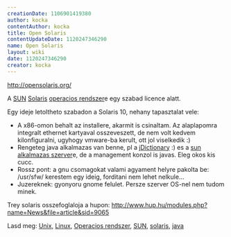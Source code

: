 ```yaml
---
creationDate: 1106901419380 
author: kocka 
contentAuthor: kocka 
title: Open Solaris 
contentUpdateDate: 1120247346290 
name: Open Solaris 
layout: wiki 
date: 1120247346290 
creator: kocka 
---
```

http://opensolaris.org/

A [SUN](Sun.html) [Solaris](Solaris.html) [operacios rendszer](Operacios%20rendszer.html)e egy szabad licence alatt. 

Egy ideje letoltheto szabadon a Solaris 10, nehany tapasztalat vele:

*   A x86-omon behalt az installere, akarmit is csinaltam. Az alaplapomra integralt ethernet kartyaval osszeveszett, de nem volt kedvem kilonfiguralni, ugyhogy vmware-ba kerult, ott jol viselkedik :)
*   Rengeteg java alkalmazas van benne, pl a [jDictionary](jDictionary.html) :) es a [sun](Sun.html) [alkalmazas szerver](Alkalmazas%20Szerver.html)e, de a management konzol is javas. Eleg okos kis cucc.
*   Rossz pont: a gnu csomagokat valami agyament helyre pakolta be: /usr/sfw/ kerestem egy ideig, forditani nem lehet nelkule...
*   Juzereknek: gyonyoru gnome felulet. Persze szerver OS-nel nem tudom minek.



Trey solaris osszefoglaloja a hupon: http://www.hup.hu/modules.php?name=News&file=article&sid=9065



Lasd meg: [Unix](unix.html), [Linux](Linux.html), [Operacios rendszer](Operacios%20rendszer.html), [SUN](Sun.html), [solaris](Solaris.html), [java](java.html)
